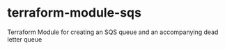 # terraform-module-sqs
Terraform Module for creating an SQS queue and an accompanying dead letter queue
